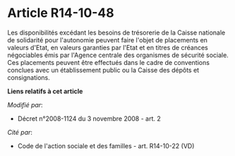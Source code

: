 # Article R14-10-48

Les disponibilités excédant les besoins de trésorerie de la Caisse nationale de solidarité pour l'autonomie peuvent faire
l'objet de placements en valeurs d'Etat, en valeurs garanties par l'Etat et en titres de créances négociables émis par
l'Agence centrale des organismes de sécurité sociale. Ces placements peuvent être effectués dans le cadre de conventions
conclues avec un établissement public ou la Caisse des dépôts et consignations.

**Liens relatifs à cet article**

_Modifié par_:

  - Décret n°2008-1124 du 3 novembre 2008 - art. 2

_Cité par_:

  - Code de l'action sociale et des familles - art. R14-10-22 (VD)
